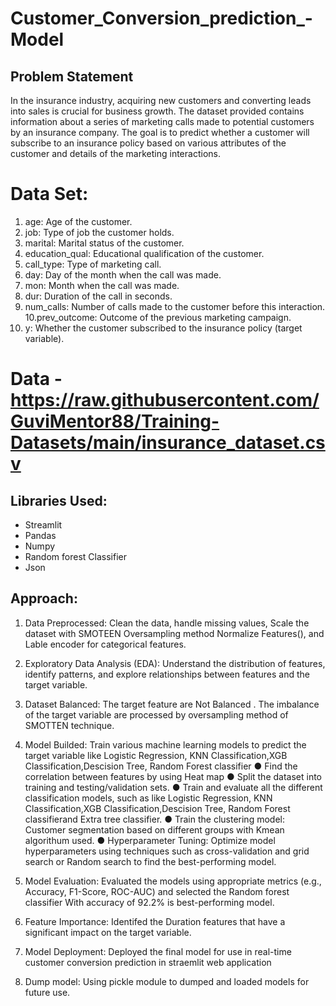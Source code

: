 # Customer_Conversion_prediction_-Model
## Problem Statement
In the insurance industry, acquiring new customers and converting leads into sales is
crucial for business growth. The dataset provided contains information about a series
of marketing calls made to potential customers by an insurance company. The goal is
to predict whether a customer will subscribe to an insurance policy based on various
attributes of the customer and details of the marketing interactions.

# Data Set:
1. age: Age of the customer.
2. job: Type of job the customer holds.
3. marital: Marital status of the customer.
4. education_qual: Educational qualification of the customer.
5. call_type: Type of marketing call.
6. day: Day of the month when the call was made.
7. mon: Month when the call was made.
8. dur: Duration of the call in seconds.
9. num_calls: Number of calls made to the customer before this interaction.
10.prev_outcome: Outcome of the previous marketing campaign.
11. y: Whether the customer subscribed to the insurance policy (target variable).

    
# Data -https://raw.githubusercontent.com/GuviMentor88/Training-Datasets/main/insurance_dataset.csv

## Libraries Used:

* Streamlit
* Pandas
* Numpy 
* Random forest Classifier
* Json

## Approach:
1. Data Preprocessed: Clean the data, handle missing values, Scale the dataset with SMOTEEN Oversampling method
Normalize Features(), and Lable encoder for categorical features.

2. Exploratory Data Analysis (EDA): Understand the distribution of features,
identify patterns, and explore relationships between features and the target
variable.

3. Dataset Balanced: The target feature are Not Balanced . The imbalance of
the target variable are processed by oversampling method of SMOTTEN technique.

4. Model Builded: Train various machine learning models to predict the target
variable  like Logistic Regression, KNN Classification,XGB Classification,Descision Tree, Random Forest classifier
● Find the correlation between features by using Heat map
● Split the dataset into training and testing/validation sets.
● Train and evaluate all the different classification models, such as
like Logistic Regression, KNN Classification,XGB Classification,Descision Tree, Random Forest classifierand Extra tree classifier.
● Train the clustering model: Customer segmentation based on different
groups with Kmean algorithum used.
● Hyperparameter Tuning: Optimize model hyperparameters using
techniques such as cross-validation and grid search or Random search
to find the best-performing model.

5. Model Evaluation: Evaluated the models using appropriate metrics (e.g.,
Accuracy, F1-Score, ROC-AUC) and selected the Random forest classifier With accuracy of 92.2% is best-performing model.

6. Feature Importance: Identifed the Duration features that have a significant impact on the
target variable.

7. Model Deployment: Deployed the final model for use in real-time customer
conversion prediction in straemlit web application

8. Dump model: Using pickle module to dumped and loaded models for future use.

